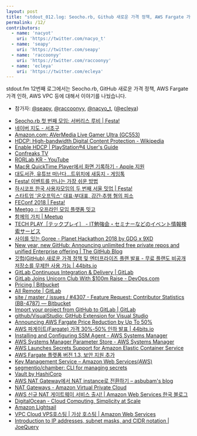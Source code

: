 ```yaml
---
layout: post
title: "stdout_012.log: Seocho.rb, Github 새로운 가격 정책, AWS Fargate 가격 인하, AWS VPC"
permalink: /12/
contributors:
  - name: 'nacyot'
    uri: 'https://twitter.com/nacyo_t'
  - name: 'seapy'
    uri: 'https://twitter.com/seapy'
  - name: 'raccoonyy'
    uri: 'https://twitter.com/raccoonyy'
  - name: 'ecleya'
    uri: 'https://twitter.com/ecleya'
---
```


stdout.fm 12번째 로그에서는 Seocho.rb, GitHub 새로운 가격 정책, AWS Fargate 가격 인하, AWS VPC 등에 대해서 이야기를 나눴습니다.

* 참가자: [@seapy][sea], [@raccoonyy][rac], [@nacyo_t][nac], ([@ecleya][ecl])

[sea]: https://twitter.com/seapy
[rac]: https://twitter.com/raccoonyy
[nac]: https://twitter.com/nacyo_t
[ecl]: https://twitter.com/ecleya

* [Seocho.rb 첫 번째 모임: 서버리스 루비 \| Festa!](https://festa.io/events/183)
* [네이버 지도 - 서초구](http://map.naver.com/?searchCoord=00e728ae343225675cf12d9c488da64f32c93bd852f4ca93fe2df597e5da55da&query=7ISc7LSI6rWs&tab=1&lng=d562f59375d38afbe483363b9a58f82a&mapMode=0&mpx=ac44d5ea6cf1ecdd5426a20f66c6baf3a049d379d8d797b181b0d5af20daf2150c70ded690f42a57fcce31e6b0bf2d067b7d3a160fa89e4fa8160c9b7f94dc97&lat=6979fe4170133b159d84961dd5d4f090&dlevel=9&enc=b64&menu=location)
* [Amazon.com: AVerMedia Live Gamer Ultra (GC553)](https://www.amazon.com/AVerMedia-Live-Gamer-Ultra-GC553/dp/B07DHV47HF/ref=sr_1_1?ie=UTF8&qid=1547042718&sr=8-1&keywords=GC553+Live+Gamer+ULTRA)
* [HDCP: High-bandwidth Digital Content Protection - Wikipedia](https://en.wikipedia.org/wiki/High-bandwidth_Digital_Content_Protection)
* [Enable HDCP \| PlayStation®4 User's Guide](https://manuals.playstation.net/document/en/ps4/settings/hdcp.html)
* [Confreaks TV](https://confreaks.tv/)
* [RORLab KR - YouTube](https://www.youtube.com/channel/UCKD03IyQD6XrhBGzVH9qF7A)
* [Mac용 QuickTime Player에서 화면 기록하기 - Apple 지원](https://support.apple.com/ko-kr/guide/quicktime-player/record-your-screen-qtp97b08e666/mac)
* [대도서관, 유튜브 떠난다…트위치에 새둥지 - 게임톡](http://gametoc.hankyung.com/news/articleView.html?idxno=50354)
* [Festa! 이벤트를 만나는 가장 쉬운 방법](https://festa.io/)
* [하시코프 한국 사용자모임의 두 번째 서울 밋업 \| Festa!](https://festa.io/events/105)
* [스타트업 '온오프믹스' 대표·부대표, 강간·추행 혐의 피소](https://news.joins.com/article/21876732)
* [FEConf 2018 \| Festa!](https://festa.io/events/90)
* [Meetgo :: 오프라인 모임 플랫폼 밋고](https://meetgo.kr/#/userEventDetail/feconf2018)
* [함께의 가치 \| Meetup](https://www.meetup.com/ko-KR/)
* [TECH PLAY［テックプレイ］ - IT勉強会・セミナーなどのイベント情報検索サービス](https://techplay.jp/)
* [사이를 잇는 Goree - Planet Hackathon 2018 by GDG x 9XD ](https://goree.io/events/3)
* [New year, new GitHub: Announcing unlimited free private repos and unified Enterprise offering \| The GitHub Blog](https://blog.github.com/2019-01-07-new-year-new-github/)
* [깃헙(GitHub) 새로운 가격 정책 및 엔터프라이즈 플랜 발표 - 무료 플랜도 비공개 저장소를 무제한 사용 가능 \| 44bits.io](https://www.44bits.io/ko/post/news--github-announcing-unlimited-free-private-repository)
* [GitLab Continuous Integration & Delivery \| GitLab](https://about.gitlab.com/product/continuous-integration/)
* [GitLab Joins Unicorn Club With $100m Raise - DevOps.com](https://devops.com/gitlab-joins-unicorn-club-with-100m-raise/)
* [Pricing \| Bitbucket](https://bitbucket.org/product/pricing)
* [All Remote \| GitLab](https://about.gitlab.com/company/culture/all-remote/)
* [site / master / issues / #4307 - Feature Request: Contributor Statistics (BB-4787) — Bitbucket](https://bitbucket.org/site/master/issues/4307/feature-request-contributor-statistics-bb)
* [Import your project from GitHub to GitLab \| GitLab](https://docs.gitlab.com/ee/user/project/import/github.html)
* [github/VisualStudio: GitHub Extension for Visual Studio](https://github.com/github/VisualStudio)
* [Announcing AWS Fargate Price Reduction by Up To 50%](https://aws.amazon.com/ko/about-aws/whats-new/2019/01/announcing-aws-fargate-price-reduction-by-up-to-50-/)
* [AWS 파게이트(Fargate) 가격 30%-50% 인하 발표 \| 44bits.io](https://www.44bits.io/ko/post/news--fargate-significant-price-cuts)
* [Installing and Configuring SSM Agent - AWS Systems Manager](https://docs.aws.amazon.com/systems-manager/latest/userguide/ssm-agent.html)
* [AWS Systems Manager Parameter Store - AWS Systems Manager](https://docs.aws.amazon.com/systems-manager/latest/userguide/systems-manager-paramstore.html)
* [AWS Launches Secrets Support for Amazon Elastic Container Service](https://aws.amazon.com/ko/about-aws/whats-new/2018/11/aws-launches-secrets-support-for-amazon-elastic-container-servic/)
* [AWS Fargate 플랫폼 버전 1.3, 보안 지원 추가](https://aws.amazon.com/ko/about-aws/whats-new/2018/12/aws-fargate-platform-version-1-3-adds-secrets-support/)
* [Key Management Service – Amazon Web Services(AWS)](https://aws.amazon.com/ko/kms/)
* [segmentio/chamber: CLI for managing secrets](https://github.com/segmentio/chamber)
* [Vault by HashiCorp](https://www.vaultproject.io/)
* [AWS NAT Gateway에서 NAT instance로 전환하기 – asbubam's blog](https://blog.2dal.com/2018/12/31/nat-gateway-to-nat-instance/)
* [NAT Gateways - Amazon Virtual Private Cloud](https://docs.aws.amazon.com/vpc/latest/userguide/vpc-nat-gateway.html)
* [AWS 신규 NAT 게이트웨이 서비스 출시! \| Amazon Web Services 한국 블로그](https://aws.amazon.com/ko/blogs/korea/new-managed-nat-network-address-translation-gateway-for-aws/)
* [DigitalOcean - Cloud Computing, Simplicity at Scale](https://www.digitalocean.com/)
* [Amazon Lightsail](https://aws.amazon.com/jp/lightsail/)
* [VPC Cloud VPS호스팅 \| 가상 호스팅 \| Amazon Web Services](https://aws.amazon.com/ko/vpc/?nc1=h_ls)
* [Introduction to IP addresses, subnet masks, and CIDR notation \| JoeQuery](http://joequery.me/code/ipv4-subnetmasks-cidr/)
